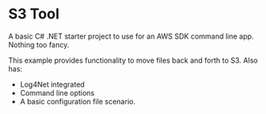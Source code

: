 ﻿# S3 Tool

A basic C# .NET starter project to use for an AWS SDK command line app.   Nothing too fancy. 

This example provides functionality to move files back and forth to S3.  Also has: 

* Log4Net integrated
* Command line options
* A basic configuration file scenario. 